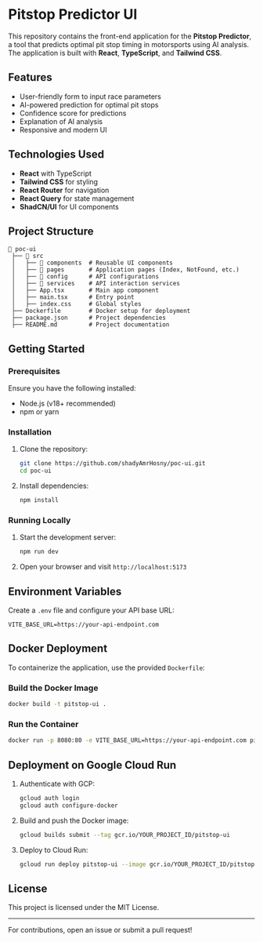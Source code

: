 # Pitstop Predictor UI

This repository contains the front-end application for the **Pitstop Predictor**, a tool that predicts optimal pit stop timing in motorsports using AI analysis. The application is built with **React**, **TypeScript**, and **Tailwind CSS**.

## Features
- User-friendly form to input race parameters
- AI-powered prediction for optimal pit stops
- Confidence score for predictions
- Explanation of AI analysis
- Responsive and modern UI

## Technologies Used
- **React** with TypeScript
- **Tailwind CSS** for styling
- **React Router** for navigation
- **React Query** for state management
- **ShadCN/UI** for UI components

## Project Structure
```
📂 poc-ui
 ├── 📂 src
 │   ├── 📂 components  # Reusable UI components
 │   ├── 📂 pages       # Application pages (Index, NotFound, etc.)
 │   ├── 📂 config      # API configurations
 │   ├── 📂 services    # API interaction services
 │   ├── App.tsx       # Main app component
 │   ├── main.tsx      # Entry point
 │   ├── index.css     # Global styles
 ├── Dockerfile        # Docker setup for deployment
 ├── package.json      # Project dependencies
 ├── README.md         # Project documentation
```

## Getting Started

### Prerequisites
Ensure you have the following installed:
- Node.js (v18+ recommended)
- npm or yarn

### Installation
1. Clone the repository:
   ```sh
   git clone https://github.com/shadyAmrHosny/poc-ui.git
   cd poc-ui
   ```
2. Install dependencies:
   ```sh
   npm install
   ```

### Running Locally
1. Start the development server:
   ```sh
   npm run dev
   ```
2. Open your browser and visit `http://localhost:5173`

## Environment Variables
Create a `.env` file and configure your API base URL:
```
VITE_BASE_URL=https://your-api-endpoint.com
```

## Docker Deployment
To containerize the application, use the provided `Dockerfile`:

### Build the Docker Image
```sh
docker build -t pitstop-ui .
```

### Run the Container
```sh
docker run -p 8080:80 -e VITE_BASE_URL=https://your-api-endpoint.com pitstop-ui
```

## Deployment on Google Cloud Run
1. Authenticate with GCP:
   ```sh
   gcloud auth login
   gcloud auth configure-docker
   ```
2. Build and push the Docker image:
   ```sh
   gcloud builds submit --tag gcr.io/YOUR_PROJECT_ID/pitstop-ui
   ```
3. Deploy to Cloud Run:
   ```sh
   gcloud run deploy pitstop-ui --image gcr.io/YOUR_PROJECT_ID/pitstop-ui --platform managed --allow-unauthenticated
   ```

## License
This project is licensed under the MIT License.

---
For contributions, open an issue or submit a pull request!

